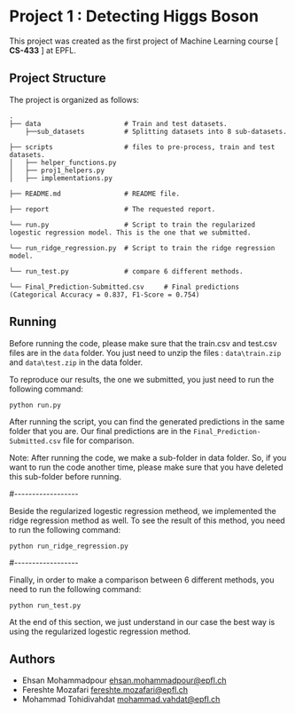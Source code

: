 # Project 1 : Detecting Higgs Boson

This project was created as the first project of Machine Learning course [ **CS-433** ] at EPFL.

## Project Structure

The project is organized as follows:

    .
    ├── data                     # Train and test datasets.
        ├──sub_datasets          # Splitting datasets into 8 sub-datasets.

    ├── scripts                  # files to pre-process, train and test datasets.
    │   ├── helper_functions.py   
    │   ├── proj1_helpers.py     
    │   ├── implementations.py   

    ├── README.md                # README file.

    ├── report                   # The requested report.

    └── run.py                   # Script to train the regularized logestic regression model. This is the one that we submitted.
    
    └── run_ridge_regression.py  # Script to train the ridge regression model.

    └── run_test.py              # compare 6 different methods.

    └── Final_Prediction-Submitted.csv     # Final predictions (Categorical Accuracy = 0.837, F1-Score = 0.754)
    
## Running

Before running the code, please make sure that the train.csv and test.csv files are in the `data` folder. You just need to unzip the files : `data\train.zip` and `data\test.zip` in the data folder.

To reproduce our results, the one we submitted, you just need to run the following command:

``` 
python run.py
```

After running the script, you can find the generated predictions in the same folder that you are. Our final predictions are in the `Final_Prediction-Submitted.csv` file for comparison.

Note: After running the code, we make a sub-folder in data folder. So, if you want to run the code another time, please make sure that you have deleted this sub-folder before running. 

#------------------

Beside the regularized logestic regression metheod, we implemented the ridge regression method as well. To see the result of this method, you need to run the following command: 

``` 
python run_ridge_regression.py
```
#------------------

Finally, in order to make a comparison between 6 different methods, you need to run the following command: 

``` 
python run_test.py
```

At the end of this section, we just understand in our case the best way is using the regularized logestic regression method.

## Authors

* Ehsan Mohammadpour        ehsan.mohammadpour@epfl.ch
* Fereshte Mozafari         fereshte.mozafari@epfl.ch
* Mohammad Tohidivahdat     mohammad.vahdat@epfl.ch
